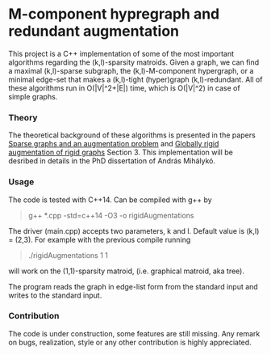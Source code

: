 # M-component hypregraph and redundant augmentation

This project is a C++ implementation of some of the most important algorithms regarding the (k,l)-sparsity matroids. Given a graph, we can find a maximal 
(k,l)-sparse subgraph, the (k,l)-M-component hypergraph, or a minimal edge-set that makes a (k,l)-tight (hyper)graph (k,l)-redundant. All of these algorithms run in 
O(|V|^2+|E|) time, which is O(|V|^2) in case of simple graphs. 

### Theory

The theoretical background of these algorithms is presented in the papers [Sparse graphs and an augmentation problem](https://link.springer.com/article/10.1007/s10107-021-01689-0) 
and [Globally rigid augmentation of rigid graphs](https://web.cs.elte.hu/egres/tr/egres-21-04.pdf) Section 3. This implementation will be desribed in details in the PhD dissertation of András Mihálykó.  

### Usage

The code is tested with C++14. 
Can be compiled with g++ by 

>g++ *.cpp -std=c++14 -O3 -o rigidAugmentations

The driver (main.cpp) accepts two parameters, k and l. Default value is (k,l) = (2,3). For example with the previous compile running

>./rigidAugmentations 1 1 

will work on the (1,1)-sparsity matroid, (i.e. graphical matroid, aka tree).

The program reads the graph in edge-list form from the standard input and writes to the standard input. 

### Contribution

The code is under construction, some features are still missing. Any remark on bugs, realization, style or any other contribution is highly appreciated. 
